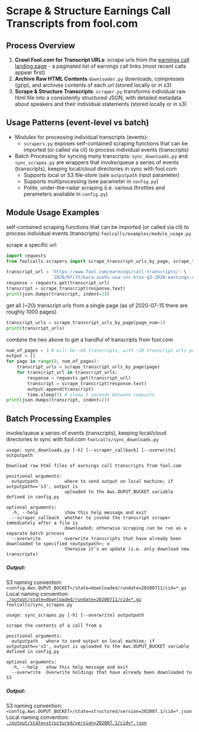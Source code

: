 # Scrape & Structure Earnings Call Transcripts from fool.com

## Process Overview
1. **Crawl Fool.com for Transcript URLs**: scrape urls from the [earnings call landing page](https://www.fool.com/earnings-call-transcripts/?page=1) - a paginated list of earnings call links (most recent calls appear first)
2. **Archive Raw HTML Contents** `downloader.py` downloads, compresses (gzip), and archives contents of each url (stored locally or in s3)
3. **Scrape & Structure Transcripts**: `scraper.py` transforms individual raw html file into a consistently structured JSON, with detailed metadata about speakers and their individual statements (stored locally or in s3)

## Usage Patterns (event-level vs batch)
- Modules for processing individual transcripts (events):
  - `scrapers.py` exposes self-contained scraping functions that can be imported (or called via cli) to process individual events (transcripts)
- Batch Processing for syncing many transcripts: `sync_downloads.py` and `sync_scrapes.py` are wrappers that invoke/queue a series of events (transcripts), keeping local/cloud directories in sync with fool.com
    - Supports local or S3 file-store (see `outputpath` input parameter)
    - Supports multiprocessing (see parameter in `config.py`)
    - Polite, under-the-radar scraping (i.e. various throttles and perameters available in `config.py`)

## Module Usage Examples
self-contained scraping functions that can be imported (or called via cli) to process individual events (transcripts)
`foolcalls/examples/module_usage.py`

scrape a specific url:
```python
import requests
from foolcalls.scrapers import scrape_transcript_urls_by_page, scrape_transcript

transcript_url = 'https://www.fool.com/earnings/call-transcripts/' \
                 '2020/07/15/kura-sushi-usa-inc-krus-q3-2020-earnings-call-tran.aspx'
response = requests.get(transcript_url)
transcript = scrape_transcript(response.text)
print(json.dumps(transcript, indent=2))
```
get all (~20) transcript urls from a single page (as of 2020-07-15 there are roughly 1000 pages)
```python
transcript_urls = scrape_transcript_urls_by_page(page_num=1)
print(transcript_urls)
```
combine the two above to get a handful of transcripts from fool.com
```python
num_of_pages = 3 # will be ~60 transcripts, with ~20 transcript urls per page
output = []
for page in range(0, num_of_pages):
    transcript_urls = scrape_transcript_urls_by_page(page)
    for transcript_url in transcript_urls:
        response = requests.get(transcript_url)
        transcript = scrape_transcript(response.text)
        output.append(transcript)
        time.sleep(5) # sleep 5 seconds between reqeusts
print(json.dumps(transcript, indent=2))
```

## Batch Processing Examples
invoke/queue a series of events (transcripts), keeping local/cloud directories in sync with fool.com
`foolcalls/sync_downloads.py`
```
usage: sync_downloads.py [-h] [--scraper_callback] [--overwrite] outputpath

Download raw html files of earnings call transcripts from fool.com

positional arguments:
  outputpath          where to send output on local machine; if outputpath=='s3', output is 
                      uploaded to the Aws.OUPUT_BUCKET variable defined in config.py

optional arguments:
  -h, --help          show this help message and exit
  --scraper_callback  whether to invoke the transcript scraper immediately after a file is 
                      downloaded; otherwise scraping can be run as a separate batch process
  --overwrite         overwrite transcripts that have already been downloaded to specified <outputpath>; o
                      therwise it's an update (i.e. only download new transcripts)
```
##### Output: 
S3 naming convention: `<config.Aws.OUPUT_BUCKET>/state=downloaded/rundate=20200711/cid=*.gz`  
Local naming convention: [`./output/state=downloaded/rundate=20200711/cid=*.gz`](https://github.com/talsan/ceopay/blob/master/data/masteridx/year%3D2020/qtr%3D2.txt)    
`foolcalls/sync_scrapes.py`
```
usage: sync_scrapes.py [-h] [--overwrite] outputpath

scrape the contents of a call from a

positional arguments:
  outputpath   where to send output on local machine; if outputpath=='s3', output is uploaded to the Aws.OUPUT_BUCKET variable defined in config.py

optional arguments:
  -h, --help   show this help message and exit
  --overwrite  Overwrite holdings that have already been downloaded to S3
```
##### Output: 
S3 naming convention: `<config.Aws.OUPUT_BUCKET>/state=structured/version=202007.1/cid=*.json`  
Local naming convention: [`./output/state=structured/version=202007.1/cid=*.json`](https://github.com/talsan/ceopay/blob/master/data/masteridx/year%3D2020/qtr%3D2.txt)    
